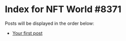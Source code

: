 # Index for NFT World #8371
Posts will be displayed in the order below:

- [Your first post](./001-first.md)

